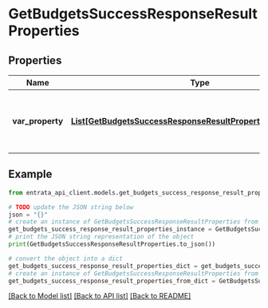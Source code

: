 # GetBudgetsSuccessResponseResultProperties


## Properties

Name | Type | Description | Notes
------------ | ------------- | ------------- | -------------
**var_property** | [**List[GetBudgetsSuccessResponseResultPropertiesPropertyInner]**](GetBudgetsSuccessResponseResultPropertiesPropertyInner.md) | A list of properties with associated budget data. | 

## Example

```python
from entrata_api_client.models.get_budgets_success_response_result_properties import GetBudgetsSuccessResponseResultProperties

# TODO update the JSON string below
json = "{}"
# create an instance of GetBudgetsSuccessResponseResultProperties from a JSON string
get_budgets_success_response_result_properties_instance = GetBudgetsSuccessResponseResultProperties.from_json(json)
# print the JSON string representation of the object
print(GetBudgetsSuccessResponseResultProperties.to_json())

# convert the object into a dict
get_budgets_success_response_result_properties_dict = get_budgets_success_response_result_properties_instance.to_dict()
# create an instance of GetBudgetsSuccessResponseResultProperties from a dict
get_budgets_success_response_result_properties_from_dict = GetBudgetsSuccessResponseResultProperties.from_dict(get_budgets_success_response_result_properties_dict)
```
[[Back to Model list]](../README.md#documentation-for-models) [[Back to API list]](../README.md#documentation-for-api-endpoints) [[Back to README]](../README.md)


